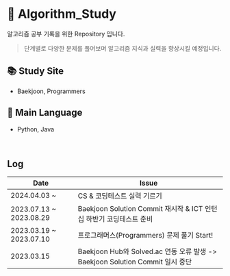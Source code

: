 # 📙 Algorithm_Study
알고리즘 공부 기록을 위한 Repository 입니다.
> 단계별로 다양한 문제를 풀어보며 알고리즘 지식과 실력을 향상시킬 예정입니다.

## 📚 Study Site
- Baekjoon, Programmers

## 🧩 Main Language
- Python, Java

<br/>

## Log
| Date | Issue |
|------|-------|
| 2024.04.03 ~ | CS & 코딩테스트 실력 기르기 |
| 2023.07.13 ~ 2023.08.29 | Baekjoon Solution Commit 재시작 & ICT 인턴십 하반기 코딩테스트 준비 |
| 2023.03.19 ~ 2023.07.10 | 프로그래머스(Programmers) 문제 풀기 Start! |
| 2023.03.15 | Baekjoon Hub와 Solved.ac 연동 오류 발생 -> Baekjoon Solution Commit 일시 중단 |
